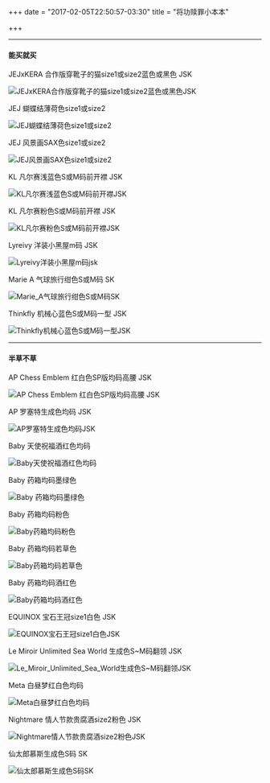 +++
date = "2017-02-05T22:50:57-03:30"
title = "将功赎罪小本本"

+++

----
#### 能买就买

JEJxKERA 合作版穿靴子的猫size1或size2蓝色或黑色 JSK

![JEJxKERA合作版穿靴子的猫size1或size2蓝色或黑色JSK](/img/lolita/dying_for/JEJxKERA_cat.jpg)

JEJ 蝴蝶结薄荷色size1或size2

![JEJ蝴蝶结薄荷色size1或size2](/img/lolita/dying_for/JEJ_butterfly.jpg)

JEJ 风景画SAX色size1或size2

![JEJ风景画SAX色size1或size2](/img/lolita/dying_for/JEJ_landscape.JPG)

KL 凡尔赛浅蓝色S或M码前开襟 JSK

![KL凡尔赛浅蓝色S或M码前开襟JSK](/img/lolita/dying_for/KL_versailles_blue.jpg)

KL 凡尔赛粉色S或M码前开襟 JSK

![KL凡尔赛粉色S或M码前开襟JSK](/img/lolita/dying_for/KL_versailles_pink.JPG)

Lyreivy 洋装小黑屋m码 JSK

![Lyreivy洋装小黑屋m码jsk](/img/lolita/dying_for/Lyreivy_black_house.jpg)

Marie A 气球旅行绀色S或M码 SK

![Marie_A气球旅行绀色S或M码SK](/img/lolita/dying_for/Marie_A_balloon.jpg)

Thinkfly 机械心蓝色S或M码一型 JSK

![Thinkfly机械心蓝色S或M码一型JSK](/img/lolita/dying_for/Thinkfly_machine_heart.JPG)

----
#### 半草不草

AP Chess Emblem 红白色SP版均码高腰 JSK

![AP Chess Emblem 红白色SP版均码高腰 JSK](/img/lolita/wishing/AP_Chess_Emblem.jpg)

AP 罗塞特生成色均码 JSK

![AP罗塞特生成色均码JSK](/img/lolita/wishing/AP_rosette.jpg)

Baby 天使祝福酒红色均码

![Baby天使祝福酒红色均码](/img/lolita/wishing/Baby_angel.JPG)

Baby 药箱均码墨绿色

![Baby 药箱均码墨绿色](/img/lolita/wishing/Baby_first_aid_green.jpg)

Baby 药箱均码粉色

![Baby药箱均码粉色](/img/lolita/wishing/Baby_first_aid_pink.jpg)

Baby 药箱均码若草色

![Baby药箱均码若草色](/img/lolita/wishing/Baby_first_aid_grass.jpg)

Baby 药箱均码酒红色

![Baby药箱均码酒红色](/img/lolita/wishing/Baby_first_aid_red.jpg)

EQUINOX 宝石王冠size1白色 JSK

![EQUINOX宝石王冠size1白色JSK](/img/lolita/wishing/EQUINOX_crown.jpg)

Le Miroir Unlimited Sea World 生成色S~M码翻领 JSK

![Le_Miroir_Unlimited_Sea_World生成色S~M码翻领JSK](/img/lolita/wishing/Le_Miroir_Unlimited_Sea_World.jpg)

Meta 白昼梦红白色均码

![Meta白昼梦红白色均码](/img/lolita/wishing/Meta_daydream.jpg)

Nightmare 情人节款贵腐酒size2粉色 JSK

![Nightmare情人节款贵腐酒size2粉色JSK](/img/lolita/wishing/Nightmare_valentine.JPG)

仙太郎慕斯生成色S码 SK

![仙太郎慕斯生成色S码SK](/img/lolita/wishing/sentaro_muse.jpg)

